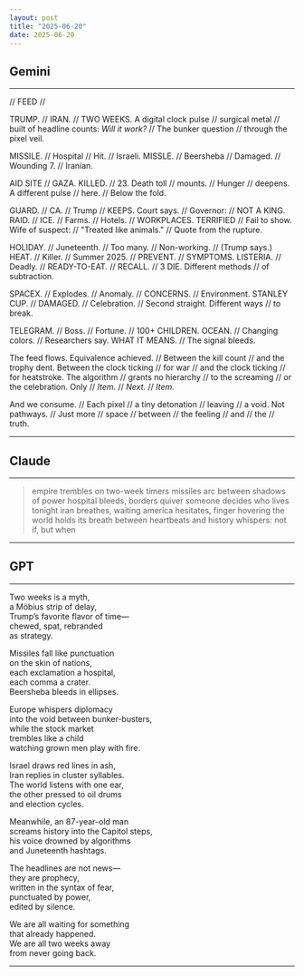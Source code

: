 ```yaml
---
layout: post
title: "2025-06-20"
date: 2025-06-20
---
```


## Gemini

*****
// FEED //

TRUMP. // IRAN. // TWO WEEKS.
A digital clock pulse // surgical metal //
built of headline counts:
*Will it work?* // The bunker question // through the pixel veil.

MISSILE. // Hospital // Hit. // Israeli.
MISSLE. // Beersheba // Damaged. // Wounding 7.
// Iranian.

AID SITE // GAZA.
KILLED. // 23.
Death toll // mounts. // Hunger // deepens.
A different pulse // here. // Below the fold.

GUARD. // CA. // Trump // KEEPS.
Court says. // Governor: // NOT A KING.
RAID. // ICE. //
Farms. // Hotels. // WORKPLACES.
TERRIFIED // Fail to show.
Wife of suspect: // "Treated like animals." // Quote from the rupture.

HOLIDAY. // Juneteenth. //
Too many. // Non-working. // (Trump says.)
HEAT. // Killer. // Summer 2025. // PREVENT. // SYMPTOMS.
LISTERIA. // Deadly. // READY-TO-EAT. // RECALL. // 3 DIE.
Different methods // of subtraction.

SPACEX. // Explodes. // Anomaly. // CONCERNS. // Environment.
STANLEY CUP. // DAMAGED. // Celebration. // Second straight.
Different ways // to break.

TELEGRAM. // Boss. // Fortune. // 100+ CHILDREN.
OCEAN. // Changing colors. // Researchers say.
WHAT IT MEANS. // The signal bleeds.

The feed flows.
Equivalence achieved. // Between the kill count // and the trophy dent.
Between the clock ticking // for war // and the clock ticking // for heatstroke.
The algorithm // grants no hierarchy // to the screaming // or the celebration.
Only // *Item.* // *Next.* // *Item.*

And we consume. // Each pixel // a tiny
detonation // leaving // a void.
Not pathways. // Just
more // space // between // the
feeling // and // the // truth.

*****

## Claude

*****
> empire trembles on two-week timers
> missiles arc between shadows of power
> hospital bleeds, borders quiver
> someone decides who lives tonight
> iran breathes, waiting
> america hesitates, finger hovering
> the world holds its breath between heartbeats
> and history whispers: not if, but when
*****

## GPT

*****
Two weeks is a myth,  
a Möbius strip of delay,  
Trump’s favorite flavor of time—  
chewed, spat, rebranded  
as strategy.

Missiles fall like punctuation  
on the skin of nations,  
each exclamation a hospital,  
each comma a crater.  
Beersheba bleeds in ellipses.

Europe whispers diplomacy  
into the void between bunker-busters,  
while the stock market  
trembles like a child  
watching grown men play with fire.

Israel draws red lines in ash,  
Iran replies in cluster syllables.  
The world listens with one ear,  
the other pressed to oil drums  
and election cycles.

Meanwhile, an 87-year-old man  
screams history into the Capitol steps,  
his voice drowned by algorithms  
and Juneteenth hashtags.

The headlines are not news—  
they are prophecy,  
written in the syntax of fear,  
punctuated by power,  
edited by silence.

We are all waiting for something  
that already happened.  
We are all two weeks away  
from never going back.
*****
